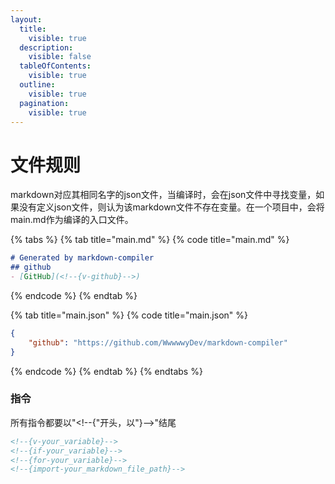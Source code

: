 ```yaml
---
layout:
  title:
    visible: true
  description:
    visible: false
  tableOfContents:
    visible: true
  outline:
    visible: true
  pagination:
    visible: true
---
```


# 文件规则

markdown对应其相同名字的json文件，当编译时，会在json文件中寻找变量，如果没有定义json文件，则认为该markdown文件不存在变量。在一个项目中，会将main.md作为编译的入口文件。

{% tabs %}
{% tab title="main.md" %}
{% code title="main.md" %}
```markdown
# Generated by markdown-compiler
## github
- [GitHub](<!--{v-github}-->)
```
{% endcode %}
{% endtab %}

{% tab title="main.json" %}
{% code title="main.json" %}
```json
{
    "github": "https://github.com/WwwwwyDev/markdown-compiler"
}
```
{% endcode %}
{% endtab %}
{% endtabs %}

### 指令

所有指令都要以"\<!--{"开头，以"}-->"结尾

```markdown
<!--{v-your_variable}-->
<!--{if-your_variable}-->
<!--{for-your_variable}-->
<!--{import-your_markdown_file_path}-->
```
